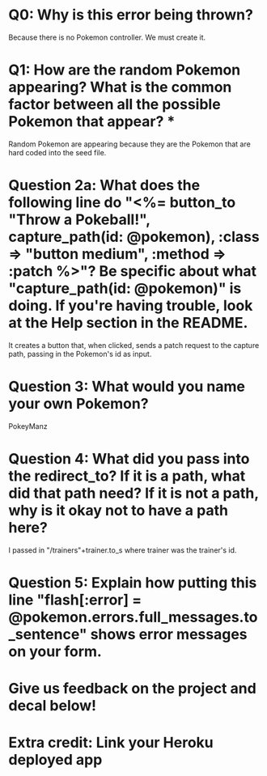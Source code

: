 # Q0: Why is this error being thrown?
Because there is no Pokemon controller. We must create it.

# Q1: How are the random Pokemon appearing? What is the common factor between all the possible Pokemon that appear? *
Random Pokemon are appearing because they are the Pokemon that are hard coded into the seed file.

# Question 2a: What does the following line do "<%= button_to "Throw a Pokeball!", capture_path(id: @pokemon), :class => "button medium", :method => :patch %>"? Be specific about what "capture_path(id: @pokemon)" is doing. If you're having trouble, look at the Help section in the README.
It creates a button that, when clicked, sends a patch request to the capture path, passing in the Pokemon's id as input.  

# Question 3: What would you name your own Pokemon?
PokeyManz

# Question 4: What did you pass into the redirect_to? If it is a path, what did that path need? If it is not a path, why is it okay not to have a path here?
I passed in "/trainers"+trainer.to_s where trainer was the trainer's id. 

# Question 5: Explain how putting this line "flash[:error] = @pokemon.errors.full_messages.to_sentence" shows error messages on your form.

# Give us feedback on the project and decal below!

# Extra credit: Link your Heroku deployed app
